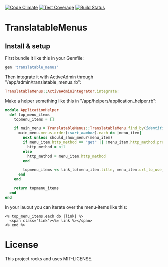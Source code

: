 [![Code Climate](https://codeclimate.com/github/kaspernj/translatable_menus/badges/gpa.svg)](https://codeclimate.com/github/kaspernj/translatable_menus)
[![Test Coverage](https://codeclimate.com/github/kaspernj/translatable_menus/badges/coverage.svg)](https://codeclimate.com/github/kaspernj/translatable_menus)
[![Build Status](https://api.shippable.com/projects/540e7b9f3479c5ea8f9ec260/badge?branchName=master)](https://app.shippable.com/projects/540e7b9f3479c5ea8f9ec260/builds/latest)

# TranslatableMenus

## Install & setup

First bundle it like this in your Gemfile:
```ruby
gem 'translatable_menus'
```

Then integrate it with ActiveAdmin through "/app/admin/translatable_menus.rb":
```ruby
TranslatableMenus::ActiveAdminIntegrator.integrate!
```

Make a helper something like this in "/app/helpers/application_helper.rb":
```ruby
module ApplicationHelper
  def top_menu_items
    topmenu_items = []

    if main_menu = TranslatableMenus::TranslatableMenu.find_by(identifier: "main")
      main_menu.menus.order(:sort_number).each do |menu_item|
        next unless should_show_menu?(menu_item)
        if menu_item.http_method == "get" || !menu_item.http_method.present?
          http_method = nil
        else
          http_method = menu_item.http_method
        end

        topmenu_items << link_to(menu_item.title, menu_item.url_to_use, method: http_method)
      end
    end

    return topmenu_items
  end
end
```

In your lauout you can iterate over the menu-items like this:
```erb
<% top_menu_items.each do |link| %>
  <span class="link"><%= link %></span>
<% end %>
```


# License

This project rocks and uses MIT-LICENSE.
